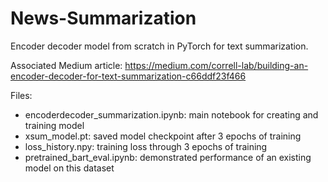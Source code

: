 # News-Summarization
Encoder decoder model from scratch in PyTorch for text summarization.


Associated Medium article: https://medium.com/correll-lab/building-an-encoder-decoder-for-text-summarization-c66ddf23f466

Files:
- encoderdecoder_summarization.ipynb: main notebook for creating and training model
- xsum_model.pt: saved model checkpoint after 3 epochs of training
- loss_history.npy: training loss through 3 epochs of training
- pretrained_bart_eval.ipynb: demonstrated performance of an existing model on this dataset